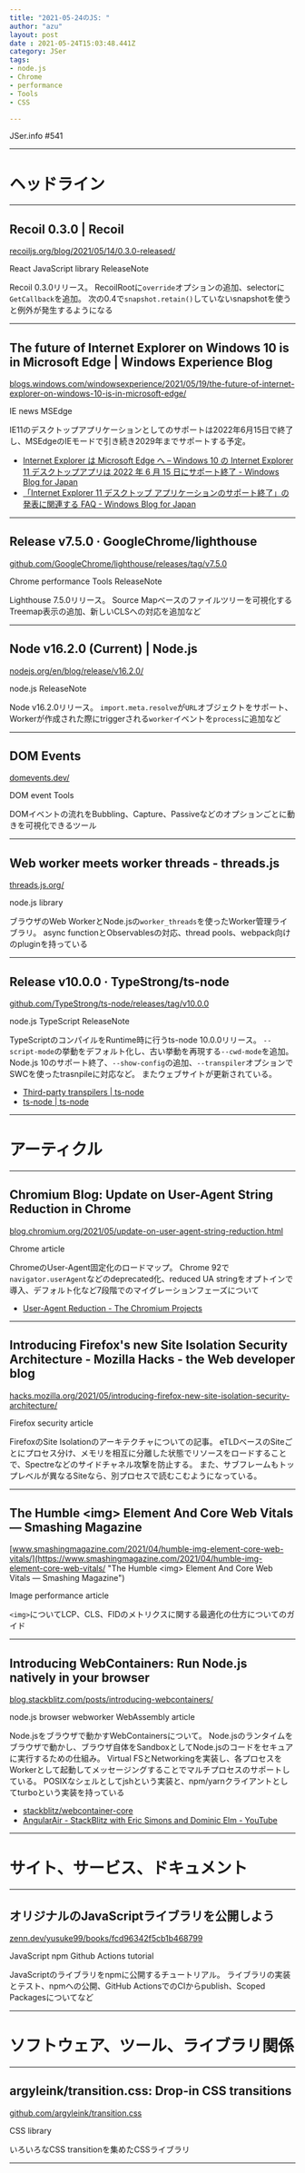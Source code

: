 ```yaml
---
title: "2021-05-24のJS: "
author: "azu"
layout: post
date : 2021-05-24T15:03:48.441Z
category: JSer
tags:
- node.js
- Chrome
- performance
- Tools
- CSS

---
```


JSer.info #541

----

<h1 class="site-genre">ヘッドライン</h1>

----

## Recoil 0.3.0 | Recoil
[recoiljs.org/blog/2021/05/14/0.3.0-released/](https://recoiljs.org/blog/2021/05/14/0.3.0-released/ "Recoil 0.3.0 | Recoil")
<p class="jser-tags jser-tag-icon"><span class="jser-tag">React</span> <span class="jser-tag">JavaScript</span> <span class="jser-tag">library</span> <span class="jser-tag">ReleaseNote</span></p>

Recoil 0.3.0リリース。
RecoilRootに`override`オプションの追加、selectorに`GetCallback`を追加。
次の0.4で`snapshot.retain()`していないsnapshotを使うと例外が発生するようになる


----

## The future of Internet Explorer on Windows 10 is in Microsoft Edge | Windows Experience Blog
[blogs.windows.com/windowsexperience/2021/05/19/the-future-of-internet-explorer-on-windows-10-is-in-microsoft-edge/](https://blogs.windows.com/windowsexperience/2021/05/19/the-future-of-internet-explorer-on-windows-10-is-in-microsoft-edge/ "The future of Internet Explorer on Windows 10 is in Microsoft Edge | Windows Experience Blog")
<p class="jser-tags jser-tag-icon"><span class="jser-tag">IE</span> <span class="jser-tag">news</span> <span class="jser-tag">MSEdge</span></p>

IE11のデスクトップアプリケーションとしてのサポートは2022年6月15日で終了し、MSEdgeのIEモードで引き続き2029年までサポートする予定。

- [Internet Explorer は Microsoft Edge へ – Windows 10 の Internet Explorer 11 デスクトップアプリは 2022 年 6 月 15 日にサポート終了 - Windows Blog for Japan](https://blogs.windows.com/japan/2021/05/19/the-future-of-internet-explorer-on-windows-10-is-in-microsoft-edge/ "Internet Explorer は Microsoft Edge へ – Windows 10 の Internet Explorer 11 デスクトップアプリは 2022 年 6 月 15 日にサポート終了 - Windows Blog for Japan")
- [「Internet Explorer 11 デスクトップ アプリケーションのサポート終了」の発表に関連する FAQ - Windows Blog for Japan](https://blogs.windows.com/japan/2021/05/19/internet-explorer-11-desktop-app-retirement-faq/ "「Internet Explorer 11 デスクトップ アプリケーションのサポート終了」の発表に関連する FAQ - Windows Blog for Japan")

----

## Release v7.5.0 · GoogleChrome/lighthouse
[github.com/GoogleChrome/lighthouse/releases/tag/v7.5.0](https://github.com/GoogleChrome/lighthouse/releases/tag/v7.5.0 "Release v7.5.0 · GoogleChrome/lighthouse")
<p class="jser-tags jser-tag-icon"><span class="jser-tag">Chrome</span> <span class="jser-tag">performance</span> <span class="jser-tag">Tools</span> <span class="jser-tag">ReleaseNote</span></p>

Lighthouse 7.5.0リリース。
Source Mapベースのファイルツリーを可視化するTreemap表示の追加、新しいCLSへの対応を追加など


----

## Node v16.2.0 (Current) | Node.js
[nodejs.org/en/blog/release/v16.2.0/](https://nodejs.org/en/blog/release/v16.2.0/ "Node v16.2.0 (Current) | Node.js")
<p class="jser-tags jser-tag-icon"><span class="jser-tag">node.js</span> <span class="jser-tag">ReleaseNote</span></p>

Node v16.2.0リリース。
`import.meta.resolve`が`URL`オブジェクトをサポート、Workerが作成された際にtriggerされる`worker`イベントを`process`に追加など


----

## DOM Events
[domevents.dev/](https://domevents.dev/ "DOM Events")
<p class="jser-tags jser-tag-icon"><span class="jser-tag">DOM</span> <span class="jser-tag">event</span> <span class="jser-tag">Tools</span></p>

DOMイベントの流れをBubbling、Capture、Passiveなどのオプションごとに動きを可視化できるツール


----

## Web worker meets worker threads - threads.js
[threads.js.org/](https://threads.js.org/ "Web worker meets worker threads - threads.js")
<p class="jser-tags jser-tag-icon"><span class="jser-tag">node.js</span> <span class="jser-tag">library</span></p>

ブラウザのWeb WorkerとNode.jsの`worker_threads`を使ったWorker管理ライブラリ。
async functionとObservablesの対応、thread pools、webpack向けのpluginを持っている


----

## Release v10.0.0 · TypeStrong/ts-node
[github.com/TypeStrong/ts-node/releases/tag/v10.0.0](https://github.com/TypeStrong/ts-node/releases/tag/v10.0.0 "Release v10.0.0 · TypeStrong/ts-node")
<p class="jser-tags jser-tag-icon"><span class="jser-tag">node.js</span> <span class="jser-tag">TypeScript</span> <span class="jser-tag">ReleaseNote</span></p>

TypeScriptのコンパイルをRuntime時に行うts-node 10.0.0リリース。
`--script-mode`の挙動をデフォルト化し、古い挙動を再現する`--cwd-mode`を追加。
Node.js 10のサポート終了、`--show-config`の追加、`--transpiler`オプションでSWCを使ったtrasnpileに対応など。
またウェブサイトが更新されている。

- [Third-party transpilers | ts-node](https://typestrong.org/ts-node/docs/transpilers/ "Third-party transpilers | ts-node")
- [ts-node | ts-node](https://typestrong.org/ts-node/ "ts-node | ts-node")

----
<h1 class="site-genre">アーティクル</h1>

----

## Chromium Blog: Update on User-Agent String Reduction in Chrome
[blog.chromium.org/2021/05/update-on-user-agent-string-reduction.html](https://blog.chromium.org/2021/05/update-on-user-agent-string-reduction.html "Chromium Blog: Update on User-Agent String Reduction in Chrome")
<p class="jser-tags jser-tag-icon"><span class="jser-tag">Chrome</span> <span class="jser-tag">article</span></p>

ChromeのUser-Agent固定化のロードマップ。
Chrome 92で`navigator.userAgent`などのdeprecated化、reduced UA stringをオプトインで導入、デフォルト化など7段階でのマイグレーションフェーズについて

- [User-Agent Reduction - The Chromium Projects](https://www.chromium.org/updates/ua-reduction "User-Agent Reduction - The Chromium Projects")

----

## Introducing Firefox&#039;s new Site Isolation Security Architecture - Mozilla Hacks - the Web developer blog
[hacks.mozilla.org/2021/05/introducing-firefox-new-site-isolation-security-architecture/](https://hacks.mozilla.org/2021/05/introducing-firefox-new-site-isolation-security-architecture/ "Introducing Firefox&#039;s new Site Isolation Security Architecture - Mozilla Hacks - the Web developer blog")
<p class="jser-tags jser-tag-icon"><span class="jser-tag">Firefox</span> <span class="jser-tag">security</span> <span class="jser-tag">article</span></p>

FirefoxのSite Isolationのアーキテクチャについての記事。
eTLDベースのSiteごとにプロセス分け、メモリを相互に分離した状態でリソースをロードすることで、Spectreなどのサイドチャネル攻撃を防止する。
また、サブフレームもトップレベルが異なるSiteなら、別プロセスで読むこむようになっている。


----

## The Humble &lt;img&gt; Element And Core Web Vitals — Smashing Magazine
[www.smashingmagazine.com/2021/04/humble-img-element-core-web-vitals/](https://www.smashingmagazine.com/2021/04/humble-img-element-core-web-vitals/ "The Humble &lt;img&gt; Element And Core Web Vitals — Smashing Magazine")
<p class="jser-tags jser-tag-icon"><span class="jser-tag">Image</span> <span class="jser-tag">performance</span> <span class="jser-tag">article</span></p>

`<img>`についてLCP、CLS、FIDのメトリクスに関する最適化の仕方についてのガイド


----

## Introducing WebContainers: Run Node.js natively in your browser
[blog.stackblitz.com/posts/introducing-webcontainers/](https://blog.stackblitz.com/posts/introducing-webcontainers/ "Introducing WebContainers: Run Node.js natively in your browser")
<p class="jser-tags jser-tag-icon"><span class="jser-tag">node.js</span> <span class="jser-tag">browser</span> <span class="jser-tag">webworker</span> <span class="jser-tag">WebAssembly</span> <span class="jser-tag">article</span></p>

Node.jsをブラウザで動かすWebContainersについて。
Node.jsのランタイムをブラウザで動かし、ブラウザ自体をSandboxとしてNode.jsのコードをセキュアに実行するための仕組み。
Virtual FSとNetworkingを実装し、各プロセスをWorkerとして起動してメッセージングすることでマルチプロセスのサポートしている。
POSIXなシェルとしてjshという実装と、npm/yarnクライアントとしてturboという実装を持っている

- [stackblitz/webcontainer-core](https://github.com/stackblitz/webcontainer-core "stackblitz/webcontainer-core")
- [AngularAir - StackBlitz with Eric Simons and Dominic Elm - YouTube](https://www.youtube.com/watch?v=5F9qH-ea5Qk "AngularAir - StackBlitz with Eric Simons and Dominic Elm - YouTube")

----
<h1 class="site-genre">サイト、サービス、ドキュメント</h1>

----

## オリジナルのJavaScriptライブラリを公開しよう
[zenn.dev/yusuke99/books/fcd96342f5cb1b468799](https://zenn.dev/yusuke99/books/fcd96342f5cb1b468799 "オリジナルのJavaScriptライブラリを公開しよう")
<p class="jser-tags jser-tag-icon"><span class="jser-tag">JavaScript</span> <span class="jser-tag">npm</span> <span class="jser-tag">Github</span> <span class="jser-tag">Actions</span> <span class="jser-tag">tutorial</span></p>

JavaScriptのライブラリをnpmに公開するチュートリアル。
ライブラリの実装とテスト、npmへの公開、GitHub ActionsでのCIからpublish、Scoped Packagesについてなど


----
<h1 class="site-genre">ソフトウェア、ツール、ライブラリ関係</h1>

----

## argyleink/transition.css: Drop-in CSS transitions
[github.com/argyleink/transition.css](https://github.com/argyleink/transition.css "argyleink/transition.css: Drop-in CSS transitions")
<p class="jser-tags jser-tag-icon"><span class="jser-tag">CSS</span> <span class="jser-tag">library</span></p>

いろいろなCSS transitionを集めたCSSライブラリ


----

